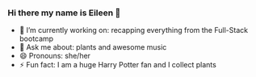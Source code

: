 ### Hi there my name is Eileen 👋


- 🔭 I’m currently working on: recapping everything from the Full-Stack bootcamp
- 💬 Ask me about: plants and awesome music
- 😄 Pronouns: she/her
- ⚡ Fun fact: I am a huge Harry Potter fan and I collect plants 


